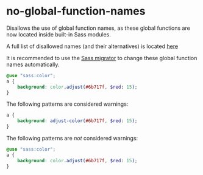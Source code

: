 # no-global-function-names

Disallows the use of global function names, as these global functions are now located inside built-in Sass modules.

A full list of disallowed names (and their alternatives) is located [here](https://github.com/sass/sass/blob/main/accepted/module-system.md#built-in-modules-1)

It is recommended to use the [Sass migrator](https://sass-lang.com/documentation/cli/migrator) to change these global function names automatically.

```scss
@use "sass:color";
a {
    background: color.adjust(#6b717f, $red: 15);
}
```

The following patterns are considered warnings:

```scss
a {
    background: adjust-color(#6b717f, $red: 15);
}
```

The following patterns are *not* considered warnings:

```scss
@use "sass:color";
a {
    background: color.adjust(#6b717f, $red: 15);
}
```